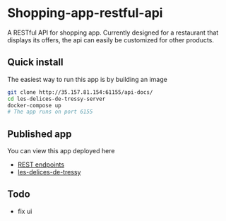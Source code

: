 # Shopping-app-restful-api

A RESTful API for shopping app.
Currently designed for a restaurant that displays its offers, the api can easily be customized for other products.

## Quick install
The easiest way to run this app is by building an image
```bash
git clone http://35.157.81.154:61155/api-docs/
cd les-delices-de-tressy-server
docker-compose up
# The app runs on port 6155
```

## Published app
You can view this app deployed here

- [REST endpoints](http://35.157.81.154:61155/api-docs/)
- [les-delices-de-tressy](http://35.157.81.154:61155/)

## Todo
- fix ui 